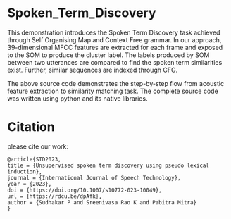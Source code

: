 # Spoken_Term_Discovery
This demonstration introduces the Spoken Term Discovery task achieved through  Self Organising Map and Context Free grammar. In our approach, 39-dimensional MFCC features are extracted for each frame and exposed to the SOM to produce the cluster label. The labels produced by SOM between two utterances are compared to find the spoken term similarities exist. Further, similar sequences are indexed through CFG.

The above source code demonstrates the step-by-step flow from acoustic feature extraction to similarity matching task. The complete source code was written using python and its native libraries. 

# Citation 

please cite our work:
```
@article{STD2023,
title = {Unsupervised spoken term discovery using pseudo lexical induction},
journal = {International Journal of Speech Technology},
year = {2023},
doi = {https://doi.org/10.1007/s10772-023-10049},
url = {https://rdcu.be/dpAfk},
author = {Sudhakar P and Sreenivasa Rao K and Pabitra Mitra}
}

```
